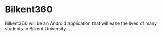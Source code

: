 # Bilkent360
Bilkent360 will be an Android application that will ease the lives of many students in Bilkent University.
